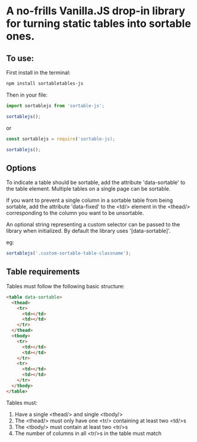 # A no-frills Vanilla.JS drop-in library for turning static tables into sortable ones.

## To use:

First install in the terminal:

```bash
npm install sortabletables-js
```

Then in your file:

```javascript
import sortablejs from 'sortable-js';

sortablejs();
```

or

```javascript
const sortablejs = require('sortable-js);

sortablejs();
```

## Options

To indicate a table should be sortable, add the attribute 'data-sortable' to the table element. Multiple tables on a single page can be sortable.

If you want to prevent a single column in a sortable table from being sortable, add the attribute 'data-fixed' to the \<td/> element in the \<thead/> corresponding to the column you want to be unsortable.

An optional string representing a custom selector can be passed to the library when initialized. By default the library uses '[data-sortable]'.

eg:

```javascript
sortablejs('.custom-sortable-table-classname');
```

## Table requirements

Tables must follow the following basic structure:

```html
<table data-sortable>
  <thead>
    <tr>
      <td></td>
      <td></td>
    </tr>
  </thead>
  <tbody>
    <tr>
      <td></td>
      <td></td>
    </tr>
    <tr>
      <td></td>
      <td></td>
    </tr>
  </tbody>
</table>
```

Tables must:

1) Have a single \<thead/> and single \<tbody/>
2) The \<thead/> must only have one \<tr/> containing at least two \<td/>s
3) The \<tbody/> must contain at least two \<tr/>s
4) The number of columns in all \<tr/>s in the table must match